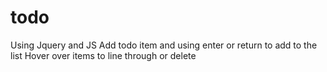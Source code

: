 # todo
Using Jquery and JS
Add todo item and using enter or return to add to the list
Hover over items to line through or delete
